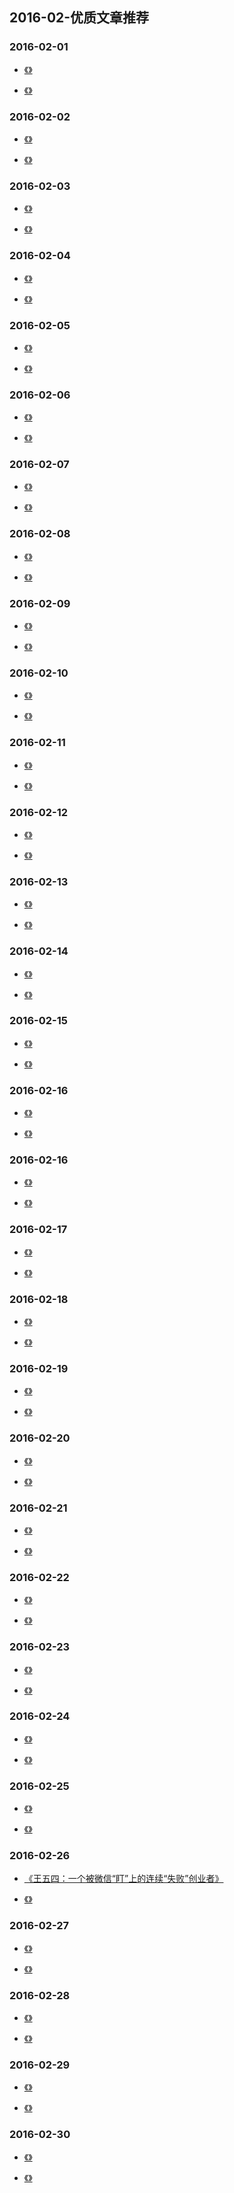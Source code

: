 

## 2016-02-优质文章推荐


### 2016-02-01

- [《》]()

- [《》]()


### 2016-02-02

- [《》]()

- [《》]()

### 2016-02-03

- [《》]()

- [《》]()

### 2016-02-04

- [《》]()

- [《》]()


### 2016-02-05

- [《》]()

- [《》]()


### 2016-02-06

- [《》]()

- [《》]()



### 2016-02-07

- [《》]()

- [《》]()


### 2016-02-08

- [《》]()

- [《》]()


### 2016-02-09

- [《》]()

- [《》]()



### 2016-02-10

- [《》]()

- [《》]()


### 2016-02-11

- [《》]()

- [《》]()


### 2016-02-12

- [《》]()

- [《》]()


### 2016-02-13

- [《》]()

- [《》]()

### 2016-02-14

- [《》]()

- [《》]()


### 2016-02-15

- [《》]()

- [《》]()


### 2016-02-16

- [《》]()

- [《》]()



### 2016-02-16

- [《》]()

- [《》]()


### 2016-02-17

- [《》]()

- [《》]()


### 2016-02-18

- [《》]()

- [《》]()

### 2016-02-19

- [《》]()

- [《》]()

### 2016-02-20

- [《》]()

- [《》]()


### 2016-02-21

- [《》]()

- [《》]()


### 2016-02-22

- [《》]()

- [《》]()


### 2016-02-23

- [《》]()

- [《》]()


### 2016-02-24

- [《》]()

- [《》]()


### 2016-02-25

- [《》]()

- [《》]()


### 2016-02-26

- [《王五四：一个被微信“盯”上的连续“失败”创业者》](http://www.sohu.com/a/60684808_385328)

- [《》]()


### 2016-02-27

- [《》]()

- [《》]()


### 2016-02-28

- [《》]()

- [《》]()


### 2016-02-29

- [《》]()

- [《》]()


### 2016-02-30

- [《》]()

- [《》]()






